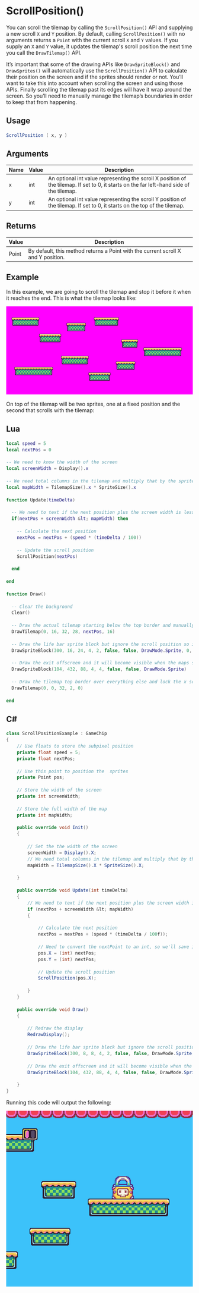 # ScrollPosition()

You can scroll the tilemap by calling the `ScrollPosition()` API and supplying a new scroll `X` and `Y` position. By default, calling `ScrollPosition()` with no arguments returns a `Point` with the current scroll `X` and `Y` values. If you supply an `X` and `Y` value, it updates the tilemap's scroll position the next time you call the `DrawTilemap()` API.

It’s important that some of the drawing APIs like `DrawSpriteBlock()` and `DrawSprites()` will automatically use the `ScrollPosition()` API to calculate their position on the screen and if the sprites should render or not. You’ll want to take this into account when scrolling the screen and using those APIs. Finally scrolling the tilemap past its edges will have it wrap around the screen. So you’ll need to manually manage the tilemap’s boundaries in order to keep that from happening.

## Usage

```csharp
ScrollPosition ( x, y )
```

## Arguments

| Name | Value | Description                                                                                                                                  |
|------|-------|----------------------------------------------------------------------------------------------------------------------------------------------|
| x    | int   | An optional int value representing the scroll X position of the tilemap\. If set to 0, it starts on the far left\-hand side of the tilemap\. |
| y    | int   | An optional int value representing the scroll Y position of the tilemap\. If set to 0, it starts on the top of the tilemap\.                 |

## Returns

| Value | Description                                                                        |
|-------|------------------------------------------------------------------------------------|
| Point | By default, this method returns a Point with the current scroll X and Y position\. |

## Example

In this example, we are going to scroll the tilemap and stop it before it when it reaches the end. This is what the tilemap looks like:

![image alt text](images/ScrollPosition_image_0.png)

On top of the tilemap will be two sprites, one at a fixed position and the second that scrolls with the tilemap:



## Lua

```lua
local speed = 5
local nextPos = 0

-- We need to know the width of the screen
local screenWidth = Display().x

-- We need total columns in the tilemap and multiply that by the sprite size to get the full width
local mapWidth = TilemapSize().x * SpriteSize().x

function Update(timeDelta)

  -- We need to text if the next position plus the screen width is less than the map's width
  if(nextPos + screenWidth &lt; mapWidth) then

    -- Calculate the next position
    nextPos = nextPos + (speed * (timeDelta / 100))

    -- Update the scroll position
    ScrollPosition(nextPos)

  end

end

function Draw()

  -- Clear the background
  Clear()

  -- Draw the actual tilemap starting below the top border and manually adjust the scroll offset values
  DrawTilemap(0, 16, 32, 28, nextPos, 16)

  -- Draw the life bar sprite block but ignore the scroll position so it stays fixed on the screen
  DrawSpriteBlock(300, 16, 24, 4, 2, false, false, DrawMode.Sprite, 0, false, false)

  -- Draw the exit offscreen and it will become visible when the maps scrolls to the end
  DrawSpriteBlock(104, 432, 88, 4, 4, false, false, DrawMode.Sprite)

  -- Draw the tilemap top border over everything else and lock the x scroll value
  DrawTilemap(0, 0, 32, 2, 0)

end
```



## C#

```csharp
class ScrollPositionExample : GameChip
{
    // Use floats to store the subpixel position
    private float speed = 5;
    private float nextPos;

    // Use this point to position the  sprites
    private Point pos;

    // Store the width of the screen
    private int screenWidth;
    
    // Store the full width of the map
    private int mapWidth;

    public override void Init()
    {

        // Set the the width of the screen
        screenWidth = Display().X;
        // We need total columns in the tilemap and multiply that by the sprite size to get the full width
        mapWidth = TilemapSize().X * SpriteSize().X;

    }

    public override void Update(int timeDelta)
    {
        // We need to text if the next position plus the screen width is less than the map's width
        if (nextPos + screenWidth &lt; mapWidth)
        {

            // Calculate the next position
            nextPos = nextPos + (speed * (timeDelta / 100f));

            // Need to convert the nextPoint to an int, so we'll save it in a point
            pos.X = (int) nextPos;
            pos.Y = (int) nextPos;

            // Update the scroll position
            ScrollPosition(pos.X);

        }
    }

    public override void Draw()
    { 

        // Redraw the display
        RedrawDisplay();

        // Draw the life bar sprite block but ignore the scroll position so it stays fixed on the screen
        DrawSpriteBlock(300, 8, 8, 4, 2, false, false, DrawMode.Sprite, 0, false, false);

        // Draw the exit offscreen and it will become visible when the maps scrolls to the }
        DrawSpriteBlock(104, 432, 88, 4, 4, false, false, DrawMode.Sprite);

    }
}
```



Running this code will output the following:

![image alt text](images/ScrollPositionOutput_image_0.png)


